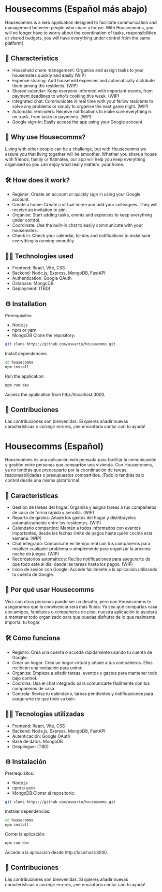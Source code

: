 # Housecomms (Español más abajo)

Housecomms is a web application designed to facilitate communication and management between people who share a house. With Housecomms, you will no longer have to worry about the coordination of tasks, responsibilities or shared budgets, you will have everything under control from the same platform!

## 🚀 Characteristics

- Household chore management: Organise and assign tasks to your housemates quickly and easily (WIP)
- Expense sharing: Add household expenses and automatically distribute them among the residents. (WIP)
- Shared calendar: Keep everyone informed with important events, from payment deadlines to who's cooking this week. (WIP)
- Integrated chat: Communicate in real time with your fellow residents to solve any problems or simply to organise the next game night. (WIP)
- Automatic reminders: Receive notifications to make sure everything is on track, from tasks to payments. (WIP)
- Google sign-in: Easily access the app using your Google account.

## 🌟 Why use Housecomms?

Living with other people can be a challenge, but with Housecomms we assure you that living together will be smoother. Whether you share a house with friends, family or flatmates, our app will help you keep everything organised so you can enjoy what really matters: your home.

## 🛠️ How does it work?

- Register: Create an account or quickly sign in using your Google account.
- Create a home: Create a virtual home and add your colleagues. They will receive an invitation to join.
- Organise: Start adding tasks, events and expenses to keep everything under control.
- Coordinate: Use the built-in chat to easily communicate with your housemates.
- Check in: Check your calendar, to-dos and notifications to make sure everything is running smoothly.

## 🧑‍💻 Technologies used

- Frontend: React, Vite, CSS
- Backend: Node.js, Express, MongoDB, FastAPI
- Authentication: Google OAuth
- Database: MongoDB
- Deployment: (TBD)

## ⚙️ Installation

Prerequisites:

- Node.js
- npm or yarn
- MongoDB
  Clone the repository:

```bash
git clone https://github.com/usuario/housecomms.git
```

Install dependencies:

```bash
cd housecomms
npm install
```

Run the application:

```bash
npm run dev
```

Access the application from http://localhost:3000.

## 🚀 Contribuciones

Las contribuciones son bienvenidas. Si quieres añadir nuevas características o corregir errores, ¡me encantaría contar con tu ayuda!

# Housecomms (Español)

Housecomms es una aplicación web pensada para facilitar la comunicación y gestión entre personas que comparten una vivienda. Con Housecomms, ya no tendrás que preocuparte por la coordinación de tareas, responsabilidades o presupuestos compartidos. ¡Todo lo tendrás bajo control desde una misma plataforma!

## 🚀 Características

- Gestión de tareas del hogar: Organiza y asigna tareas a tus compañeros de casa de forma rápida y sencilla. (WIP)
- Reparto de gastos: Añade los gastos del hogar y distribúyelos automáticamente entre los residentes. (WIP)
- Calendario compartido: Mantén a todos informados con eventos importantes, desde las fechas límite de pagos hasta quién cocina esta semana. (WIP)
- Chat integrado: Comunícate en tiempo real con tus compañeros para resolver cualquier problema o simplemente para organizar la próxima noche de juegos. (WIP)
- Recordatorios automáticos: Recibe notificaciones para asegurarte de que todo esté al día, desde las tareas hasta los pagos. (WIP)
- Inicio de sesión con Google: Accede fácilmente a la aplicación utilizando tu cuenta de Google.

## 🌟 Por qué usar Housecomms

Vivir con otras personas puede ser un desafío, pero con Housecomms te aseguramos que la convivencia será más fluida. Ya sea que compartas casa con amigos, familiares o compañeros de piso, nuestra aplicación te ayudará a mantener todo organizado para que puedas disfrutar de lo que realmente importa: tu hogar.

## 🛠️ Cómo funciona

- Registro: Crea una cuenta o accede rápidamente usando tu cuenta de Google.
- Crear un hogar: Crea un hogar virtual y añade a tus compañeros. Ellos recibirán una invitación para unirse.
- Organiza: Empieza a añadir tareas, eventos y gastos para mantener todo bajo control.
- Coordina: Usa el chat integrado para comunicarte fácilmente con tus compañeros de casa.
- Controla: Revisa tu calendario, tareas pendientes y notificaciones para asegurarte de que todo va bien.

## 🧑‍💻 Tecnologías utilizadas

- Frontend: React, Vite, CSS
- Backend: Node.js, Express, MongoDB, FastAPI
- Autenticación: Google OAuth
- Base de datos: MongoDB
- Despliegue: (TBD)

## ⚙️ Instalación

Prerrequisitos:

- Node.js
- npm o yarn
- MongoDB
  Clonar el repositorio:

```bash
git clone https://github.com/usuario/housecomms.git
```

Instalar dependencias:

```bash
cd housecomms
npm install
```

Correr la aplicación:

```bash
npm run dev
```

Accede a la aplicación desde http://localhost:3000.

## 🚀 Contribuciones

Las contribuciones son bienvenidas. Si quieres añadir nuevas características o corregir errores, ¡me encantaría contar con tu ayuda!

